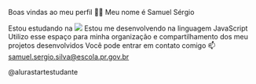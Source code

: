 Boas vindas ao meu perfil 💙💙
Meu nome é Samuel Sérgio

Estou estudando na ![](alura.com.br)
Estou me desenvolvendo na linguagem JavaScript
Utilizo esse espaço para minha organização e compartilhamento dos meu projetos desenvolvidos
Você pode entrar em contato comigo 📫
samuel.sergio.silva@escola.pr.gov.br

@alurastartestudante
